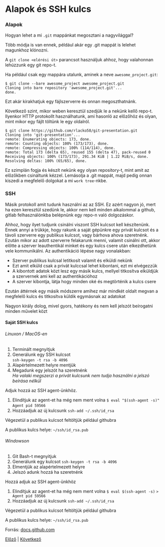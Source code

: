 # Alapok és SSH kulcs

### Alapok

Hogyan lehet a mi `.git` mappánkat megosztani a nagyvilággal?

Több módja is van ennek, például akár egy .git mappát
is lelehet magunkhoz klónozni.

A `git clone <elérési út>` parancsot használjuk ahhoz, hogy
valahonnan lehúzzunk egy git repo-t.

Ha például csak egy mappára utalunk, aminek a neve
`awesome_project.git`:

```
$ git clone --bare awesome_project awesome_project.git
Cloning into bare repository 'awesome_project.git'...
done.
```

Ezt akár kirakhatjuk egy fájlszerverre és onnan megoszthatnánk.

Következő szint, mikor weben keresztül szedjük le a nekünk
kellő repo-t. Ilyenkor HTTP protokollt használhatunk,
ami hasonló az előzőhöz és olyan, mint mikor egy fájlt
töltünk le egy oldalról.

```
$ git clone https://github.com/rlacko58/git-presentation.git
Cloning into 'git-presentation'...
remote: Enumerating objects: 173, done.
remote: Counting objects: 100% (173/173), done.
remote: Compressing objects: 100% (114/114), done.
remote: Total 173 (delta 65), reused 155 (delta 47), pack-reused 0
Receiving objects: 100% (173/173), 291.34 KiB | 1.22 MiB/s, done.
Resolving deltas: 100% (65/65), done.
```

Ez szimplán fogja és készít nekünk egy olyan repository-t, mint
amit az előzőkben csináltunk kézzel.
Lemásolja a .git mappát, majd pedig onnan kiszedi a megfelelő
dolgokat a mi `work tree`-nkbe.

### SSH

Másik protokoll amit tudunk használni az az SSH.
Ez azért nagyon jó, mert ha ezen keresztül szedünk le,
akkor nem kell minden alkalommal a github, gitlab
felhasználónkba belépnünk egy repo-n való dolgozáskor.

Ahhoz, hogy ilyet tudjunk csinálni viszont SSH kulcsot kell
készítenünk.
Ennek annyi a trükkje, hogy rakunk a saját gépünkre egy
privát kulcsot és a távoli szerverre egy publikus kulcsot,
vagy bárhova ahova szeretnénk.
Ezután mikor az adott szerverre felakarunk menni, valamit
csinálni ott, akkor előtte a szerver leauthentikál minket
és egy kulcs csere után elkezdhetünk vele kommunikálni.
Az authentikáció lépése nagy vonalakban:

- Szerver publikus kulcsal letitkosít valamit és elküldi nekünk
- Ezt amit elküld csak a privát kulccsal lehet kibontani,
  ezt mi elvégezzük
- A kibontott adatok közt lesz egy másik kulcs, mellyel
  titkosítva elküldjük a szervernek ami kell az authentikációhoz
- A szerver kibontja, látja hogy minden oké és
  megtörténik a kulcs csere

Ezután áttérnek egy másik módszerre amihez már mindkét oldalt
megvan a megfelelő kulcs és titkosítva küldik egymásnak
az adatokat

Nagyon király dolog, mivel gyors, hatékony és nem kell
jelszót beírogatni minden művelet közt

#### Saját SSH kulcs

###### Linuxon / MacOS-en

1. Terminált megnyitjuk
2. Generálunk egy SSH kulcsot  
   `ssh-keygen -t rsa -b 4096`
3. Alapértelmezett helyre mentjük
4. Megadunk egy jelszót ha szeretnénk  
   _Ha valaki megszerzi a privát kulcsunk nem tudja használni
   a jelszó beírása nélkül_

Adjuk hozzá az SSH agent-ünkhöz.

1. Elindítjuk az agent-et ha még nem ment volna
   `$ eval "$(ssh-agent -s)"`  
   `Agent pid 59566`
2. Hozzáadjuk az új kulcsunk
   `ssh-add ~/.ssh/id_rsa`

Végezetül a publikus kulcsot feltöltjük például githubra

A publikus kulcs helye: `~/ssh/id_rsa.pub`

###### Windowson

1. Git Bash-t megnyitjuk
2. Generálunk egy kulcsot
   `ssh-keygen -t rsa -b 4096`
3. Elmentjük az alapértelmezett helyre
4. Jelszó adunk hozzá ha szeretnénk

Hozzá adjuk az SSH agent-ünkhöz

1. Elindítjuk az agent-et ha még nem ment volna
   `$ eval $(ssh-agent -s)`
   `> Agent pid 59566`
2. Hozzáadjuk az új kulcsunk
   `ssh-add ~/.ssh/id_rsa`

Végezetül a publikus kulcsot feltöltjük például githubra

A publikus kulcs helye: `~/ssh/id_rsa.pub`

Forrás: [docs.github.com](https://docs.github.com/en/free-pro-team@latest/github/authenticating-to-github/generating-a-new-ssh-key-and-adding-it-to-the-ssh-agent)

[Előző](workshop/3_branch?id=branch-ek-elágazás) |
[Következő](remote/2_github)
